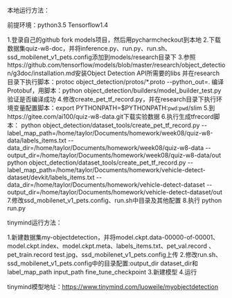 本地运行方法：

前提环境：python3.5 Tensorflow1.4

1.登录自己的github fork models项目，然后用pycharmcheckout到本地
2.下载数据集quiz-w8-doc，并将inference.py、run.py、run.sh、ssd_mobilenet_v1_pets.config添加到models/research目录下
3.参照https://github.com/tensorflow/models/blob/master/research/object_detection/g3doc/installation.md安装Object Detection API所需要的libs
并在research目录下执行脚本：protoc object_detection/protos/*.proto --python_out=. 编译Protobuf，用脚本：python object_detection/builders/model_builder_test.py
验证是否编译成功
4.修改create_pet_tf_record.py，并在research目录下执行环境变量配置脚本：export PYTHONPATH=$PYTHONPATH:`pwd`:`pwd`/slim
5.到https://gitee.com/ai100/quiz-w8-data.git下载实验数据
6.执行生成tfrecord脚本：
python object_detection/dataset_tools/create_pet_tf_record.py --label_map_path=/home/taylor/Documents/homework/week08/quiz-w8-data/labels_items.txt --data_dir=/home/taylor/Documents/homework/week08/quiz-w8-data --output_dir=/home/taylor/Documents/homework/week08/quiz-w8-data/out
python object_detection/dataset_tools/create_pet_tf_record.py --label_map_path=/home/taylor/Documents/homework/vehicle-detect-dataset/devkit/labels_items.txt --data_dir=/home/taylor/Documents/homework/vehicle-detect-dataset --output_dir=/home/taylor/Documents/homework/vehicle-detect-dataset/out
7.修改ssd_mobilenet_v1_pets.config、run.sh中目录及其他配置
8.执行 python run.py


tinymind运行方法：

1.新建数据集my-objectdetection，并将model.ckpt.data-00000-of-00001、model.ckpt.index、model.ckpt.meta、labels_items.txt、pet_val.record 、pet_train.record
test.jpg、ssd_mobilenet_v1_pets.config上传
2.修改run.sh、ssd_mobilenet_v1_pets.config中的目录配置:output_dir dataset_dir和label_map_path input_path fine_tune_checkpoint
3.新建模型
4.运行

tinymind模型地址：https://www.tinymind.com/luoweile/myobjectdetection

